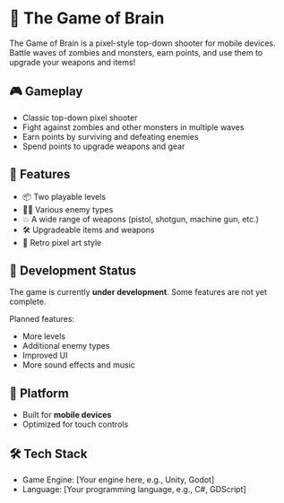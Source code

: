 # 🧠 The Game of Brain

The Game of Brain is a pixel-style top-down shooter for mobile devices. Battle waves of zombies and monsters, earn points, and use them to upgrade your weapons and items!

## 🎮 Gameplay

- Classic top-down pixel shooter
- Fight against zombies and other monsters in multiple waves
- Earn points by surviving and defeating enemies
- Spend points to upgrade weapons and gear

## 🔫 Features

- 📦 Two playable levels
- 🧟‍♂️ Various enemy types
- 💥 A wide range of weapons (pistol, shotgun, machine gun, etc.)
- 🛠️ Upgradeable items and weapons
- 🎨 Retro pixel art style

## 🚧 Development Status

The game is currently **under development**. Some features are not yet complete.

Planned features:
- More levels
- Additional enemy types
- Improved UI
- More sound effects and music

## 📱 Platform

- Built for **mobile devices**
- Optimized for touch controls

## 🛠️ Tech Stack

- Game Engine: [Your engine here, e.g., Unity, Godot]
- Language: [Your programming language, e.g., C#, GDScript]
